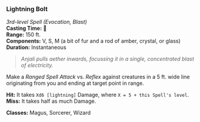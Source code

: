 ### Lightning Bolt  
*3rd-level Spell (Evocation, Blast)*  
**Casting Time:** 🔷  
**Range:** 150 ft.  
**Components:** V, S, M (a bit of fur and a rod of amber, crystal, or glass)  
**Duration:** Instantaneous  

> *Anjali pulls aether inwards, focussing it in a single, concentrated blast of electricity.*

Make a *Ranged Spell Attack* vs. *Reflex* against creatures in a 5 ft. wide line originating from you and ending at target point in range.

**Hit:** It takes `Xd6 [lightning]` Damage, where `X = 5 + this Spell's level`.  
**Miss:** It takes half as much Damage.

**Classes:** Magus, Sorcerer, Wizard
